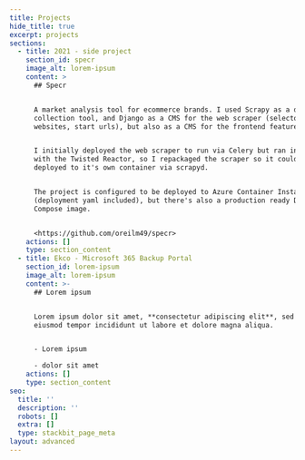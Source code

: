 ```yaml
---
title: Projects
hide_title: true
excerpt: projects
sections:
  - title: 2021 - side project
    section_id: specr
    image_alt: lorem-ipsum
    content: >
      ## Specr


      A market analysis tool for ecommerce brands. I used Scrapy as a data
      collection tool, and Django as a CMS for the web scraper (selectors,
      websites, start urls), but also as a CMS for the frontend features.


      I initially deployed the web scraper to run via Celery but ran into issues
      with the Twisted Reactor, so I repackaged the scraper so it could be
      deployed to it's own container via scrapyd.


      The project is configured to be deployed to Azure Container Instances
      (deployment yaml included), but there's also a production ready Docker
      Compose image.


      <https://github.com/oreilm49/specr>
    actions: []
    type: section_content
  - title: Ekco - Microsoft 365 Backup Portal
    section_id: lorem-ipsum
    image_alt: lorem-ipsum
    content: >-
      ## Lorem ipsum


      Lorem ipsum dolor sit amet, **consectetur adipiscing elit**, sed do
      eiusmod tempor incididunt ut labore et dolore magna aliqua.


      - Lorem ipsum

      - dolor sit amet
    actions: []
    type: section_content
seo:
  title: ''
  description: ''
  robots: []
  extra: []
  type: stackbit_page_meta
layout: advanced
---
```

